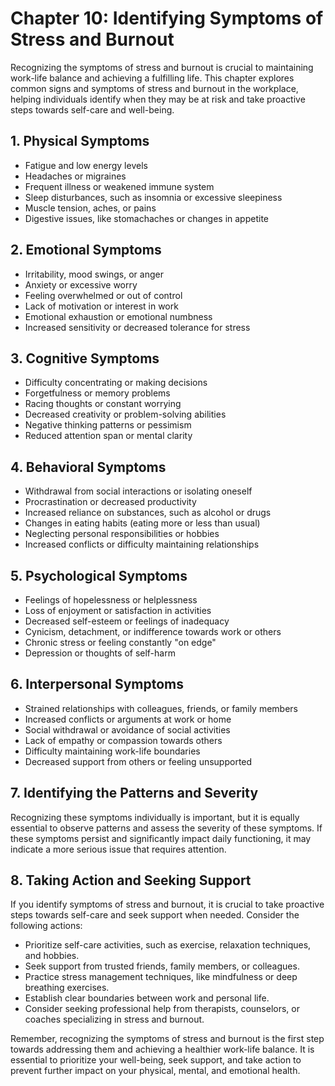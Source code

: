 Chapter 10: Identifying Symptoms of Stress and Burnout
======================================================

Recognizing the symptoms of stress and burnout is crucial to maintaining work-life balance and achieving a fulfilling life. This chapter explores common signs and symptoms of stress and burnout in the workplace, helping individuals identify when they may be at risk and take proactive steps towards self-care and well-being.

**1. Physical Symptoms**
------------------------

* Fatigue and low energy levels
* Headaches or migraines
* Frequent illness or weakened immune system
* Sleep disturbances, such as insomnia or excessive sleepiness
* Muscle tension, aches, or pains
* Digestive issues, like stomachaches or changes in appetite

**2. Emotional Symptoms**
-------------------------

* Irritability, mood swings, or anger
* Anxiety or excessive worry
* Feeling overwhelmed or out of control
* Lack of motivation or interest in work
* Emotional exhaustion or emotional numbness
* Increased sensitivity or decreased tolerance for stress

**3. Cognitive Symptoms**
-------------------------

* Difficulty concentrating or making decisions
* Forgetfulness or memory problems
* Racing thoughts or constant worrying
* Decreased creativity or problem-solving abilities
* Negative thinking patterns or pessimism
* Reduced attention span or mental clarity

**4. Behavioral Symptoms**
--------------------------

* Withdrawal from social interactions or isolating oneself
* Procrastination or decreased productivity
* Increased reliance on substances, such as alcohol or drugs
* Changes in eating habits (eating more or less than usual)
* Neglecting personal responsibilities or hobbies
* Increased conflicts or difficulty maintaining relationships

**5. Psychological Symptoms**
-----------------------------

* Feelings of hopelessness or helplessness
* Loss of enjoyment or satisfaction in activities
* Decreased self-esteem or feelings of inadequacy
* Cynicism, detachment, or indifference towards work or others
* Chronic stress or feeling constantly "on edge"
* Depression or thoughts of self-harm

**6. Interpersonal Symptoms**
-----------------------------

* Strained relationships with colleagues, friends, or family members
* Increased conflicts or arguments at work or home
* Social withdrawal or avoidance of social activities
* Lack of empathy or compassion towards others
* Difficulty maintaining work-life boundaries
* Decreased support from others or feeling unsupported

**7. Identifying the Patterns and Severity**
--------------------------------------------

Recognizing these symptoms individually is important, but it is equally essential to observe patterns and assess the severity of these symptoms. If these symptoms persist and significantly impact daily functioning, it may indicate a more serious issue that requires attention.

**8. Taking Action and Seeking Support**
----------------------------------------

If you identify symptoms of stress and burnout, it is crucial to take proactive steps towards self-care and seek support when needed. Consider the following actions:

* Prioritize self-care activities, such as exercise, relaxation techniques, and hobbies.
* Seek support from trusted friends, family members, or colleagues.
* Practice stress management techniques, like mindfulness or deep breathing exercises.
* Establish clear boundaries between work and personal life.
* Consider seeking professional help from therapists, counselors, or coaches specializing in stress and burnout.

Remember, recognizing the symptoms of stress and burnout is the first step towards addressing them and achieving a healthier work-life balance. It is essential to prioritize your well-being, seek support, and take action to prevent further impact on your physical, mental, and emotional health.
